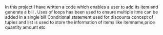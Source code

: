 In this project I have written a code which enables a user to add its item and generate a bill .
Uses of loops has been used to ensure multiple itme can be added in a single bill 
Conditional statement used for discounts 
concept of tuples and list is used to store the information of items like itemname,price quantity amount etc
